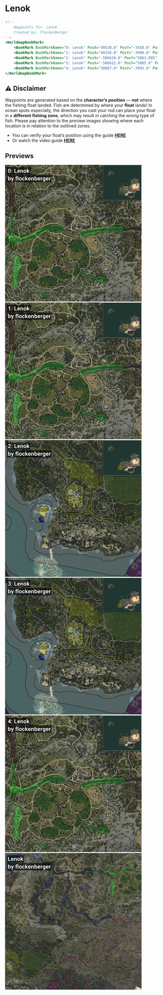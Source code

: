 # Lenok
```xml
<!--
    Waypoints for: Lenok
    Created by: flockenberger
-->
<WorldmapBookMark>
    <BookMark BookMarkName="0: Lenok" PosX="40530.0" PosY="-3458.0" PosZ="-51770.0" />
    <BookMark BookMarkName="1: Lenok" PosX="40150.0" PosY="-3900.0" PosZ="-51452.0" />
    <BookMark BookMarkName="2: Lenok" PosX="-506628.8" PosY="5863.095" PosZ="-474296.88" />
    <BookMark BookMarkName="3: Lenok" PosX="-506612.0" PosY="5865.0" PosZ="-474323.0" />
    <BookMark BookMarkName="4: Lenok" PosX="38087.0" PosY="-3993.0" PosZ="-50602.0" />
</WorldmapBookMark>
```

## ⚠️ Disclaimer
Waypoints are generated based on the __**character’s position**__ — __not__ where the fishing float landed.
Fish are determined by where your **float** lands!
In ocean spots especially, the direction you cast your rod can place your float in a **different fishing zone**, which may result in catching the wrong type of fish.
Please pay attention to the preview images showing where each location is in relation to the outlined zones.

- You can verify your float’s position using the guide [**HERE**](https://flockenberger.github.io/bdo-fish-position/)
- Or watch the video guide [**HERE**](https://youtu.be/t-VXcRoNojk)

## Previews
<img src="./Lenok_0_Preview.webp" width="450"/> <img src="./Lenok_1_Preview.webp" width="450"/> <img src="./Lenok_2_Preview.webp" width="450"/> <img src="./Lenok_3_Preview.webp" width="450"/> <img src="./Lenok_4_Preview.webp" width="450"/> <img src="./Lenok_Preview.webp" width="450"/> 
